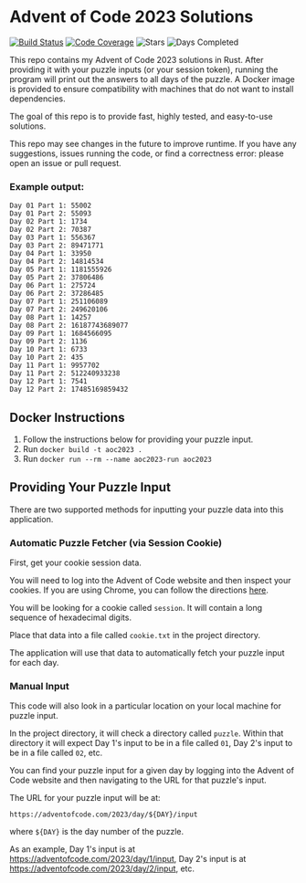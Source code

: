 # Advent of Code 2023 Solutions

[![Build Status](https://github.com/akaritakai/AdventOfCode2023/actions/workflows/main.yml/badge.svg)](https://github.com/akaritakai/AdventOfCode2023/actions)
[![Code Coverage](https://img.shields.io/codecov/c/github/akaritakai/AdventOfCode2023.svg)](https://codecov.io/gh/akaritakai/AdventOfCode2023)
![Stars](https://img.shields.io/badge/stars%20⭐-24-yellow)
![Days Completed](https://img.shields.io/badge/days%20completed-12-green)

This repo contains my Advent of Code 2023 solutions in Rust. After providing it with your puzzle inputs (or your
session token), running the program will print out the answers to all days of the puzzle. A Docker image is provided to
ensure compatibility with machines that do not want to install dependencies.

The goal of this repo is to provide fast, highly tested, and easy-to-use solutions.

This repo may see changes in the future to improve runtime. If you have any suggestions, issues running the code, or
find a correctness error: please open an issue or pull request.

### Example output:
```
Day 01 Part 1: 55002
Day 01 Part 2: 55093
Day 02 Part 1: 1734
Day 02 Part 2: 70387
Day 03 Part 1: 556367
Day 03 Part 2: 89471771
Day 04 Part 1: 33950
Day 04 Part 2: 14814534
Day 05 Part 1: 1181555926
Day 05 Part 2: 37806486
Day 06 Part 1: 275724
Day 06 Part 2: 37286485
Day 07 Part 1: 251106089
Day 07 Part 2: 249620106
Day 08 Part 1: 14257
Day 08 Part 2: 16187743689077
Day 09 Part 1: 1684566095
Day 09 Part 2: 1136
Day 10 Part 1: 6733
Day 10 Part 2: 435
Day 11 Part 1: 9957702
Day 11 Part 2: 512240933238
Day 12 Part 1: 7541
Day 12 Part 2: 17485169859432
```

## Docker Instructions

1. Follow the instructions below for providing your puzzle input.
2. Run `docker build -t aoc2023 .`
3. Run `docker run --rm --name aoc2023-run aoc2023`

## Providing Your Puzzle Input

There are two supported methods for inputting your puzzle data into this application.

### Automatic Puzzle Fetcher (via Session Cookie)

First, get your cookie session data.

You will need to log into the Advent of Code website and then inspect your cookies.
If you are using Chrome, you can follow the directions [here](https://developers.google.com/web/tools/chrome-devtools/storage/cookies).

You will be looking for a cookie called `session`. It will contain a long sequence of hexadecimal digits.

Place that data into a file called `cookie.txt` in the project directory.

The application will use that data to automatically fetch your puzzle input for each day.

### Manual Input

This code will also look in a particular location on your local machine for puzzle input.

In the project directory, it will check a directory called `puzzle`.
Within that directory it will expect Day 1's input to be in a file called `01`, Day 2's input to be in a file called `02`, etc.

You can find your puzzle input for a given day by logging into the Advent of Code website and then navigating to the URL
for that puzzle's input.

The URL for your puzzle input will be at:
```
https://adventofcode.com/2023/day/${DAY}/input
```
where `${DAY}` is the day number of the puzzle.

As an example, Day 1's input is at https://adventofcode.com/2023/day/1/input,
Day 2's input is at https://adventofcode.com/2023/day/2/input, etc.
